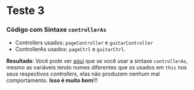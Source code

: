 # Teste 3

### Código com Sintaxe `controllerAs`

* Controllers usados: `pageController` e `guitarController`
* ControllerAs usados: `pageCtrl` e `guitarCtrl`.

**Resultado**: Você pode ver [aqui](http://ericdouglas.github.io/angular-scope-inheritance/src/03-test/index.html) que se você usar a sintaxe `controllerAs`, mesmo as variáveis tendo nomes diferentes que os usados em `this` nos seus respectivos *controllers*, elas não produzem nenhum mal comportamento. **Isso é muito bom**!!!